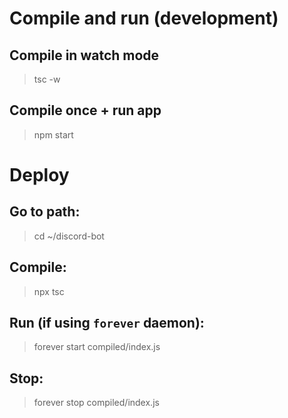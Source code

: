 
# Compile and run (development)

## Compile in watch mode

>tsc -w

## Compile once + run app

>npm start

# Deploy

## Go to path:
>cd ~/discord-bot

## Compile:
>npx tsc

## Run (if using `forever` daemon):
>forever start compiled/index.js

## Stop:
>forever stop compiled/index.js